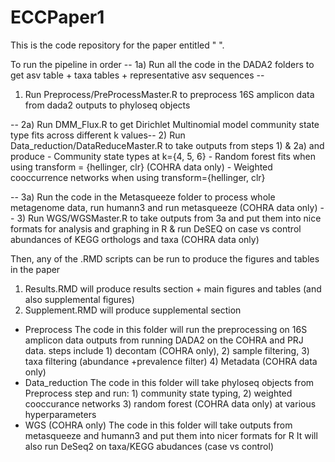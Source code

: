 # ECCPaper1
This is the code repository for the paper entitled " ". 

To run the pipeline in order
-- 1a) Run all the code in the DADA2 folders to get asv table + taxa tables + representative asv sequences --
1) Run Preprocess/PreProcessMaster.R to preprocess 16S amplicon data from dada2 outputs to phyloseq objects

-- 2a) Run DMM_Flux.R to get Dirichlet Multinomial model community state type fits across different k values--
2) Run Data_reduction/DataReduceMaster.R to take outputs from steps 1) & 2a) and produce 
     - Community state types at k={4, 5, 6}
     - Random forest fits when using transform = {hellinger, clr}   (COHRA data only) 
     - Weighted cooccurrence networks when using transform={hellinger, clr}
  
-- 3a) Run the code in the Metasqueeze folder to process whole metagenome data, run humann3 and run metasqueeze (COHRA data only) -- 
3) Run WGS/WGSMaster.R to take outputs from 3a and put them into nice formats for analysis and graphing in R & 
    run DeSEQ on case vs control abundances of KEGG orthologs and taxa (COHRA data only) 

Then, any of the .RMD scripts can be run to produce the figures and tables in the paper
1) Results.RMD will produce results section + main figures and tables (and also supplemental figures)
2) Supplement.RMD will produce supplemental section


- Preprocess 
The code in this folder will run the preprocessing on 16S amplicon data outputs from running DADA2 on the COHRA and PRJ data. 
  steps include 
      1) decontam (COHRA only), 2) sample filtering, 3) taxa filtering (abundance +prevalence filter) 4) Metadata (COHRA data only) 
- Data_reduction
The code in this folder will take phyloseq objects from Preprocess step and run:
      1) community state typing, 2) weighted cooccurance networks 3) random forest (COHRA data only) at various hyperparameters 
 - WGS (COHRA only) 
 The code in this folder will take outputs from metasqueeze and humann3 and put them into nicer formats for R It will also run DeSeq2 on taxa/KEGG abudances (case vs control) 
